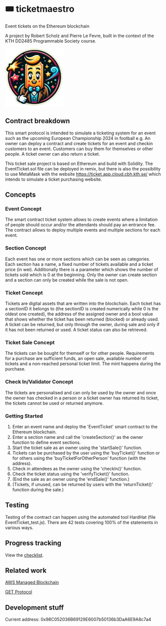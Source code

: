 # 🎟️ ticketmaestro
Event tickets on the Ethereum blockchain

A project by Robert Scholz and Pierre Le Fevre, built in the context of the KTH DD2485 Programmable Society course.

![logo](./app/public/android-chrome-192x192.png)

## Contract breakdown

This smart protocol is intended to simulate a ticketing system for an event such as the upcoming European Championship 2024 in football e.g. An owner can deploy a contract and create tickets for an event and checkin customers to an event. Customers can buy them for themselves or other people. A ticket owner can also return a ticket.

This ticket sale project is based on Ethereum and build with Solidity. The EventTicket.sol file can be deployed in remix, but there is also the possibility to use MetaMask with the website https://ticket.app.cloud.cbh.kth.se/ which intends to simulate a ticket purchasing website.

## Concepts

### Event Concept

The smart contract ticket system allows to create events where a limitation of people should occur and/or the attendants should pay an entrance fee. The contract allows to deploy multiple events and multiple sections for each event.

### Section Concept

Each event has one or more sections which can be seen as categories. Each section has a name, a fixed number of tickets available and a ticket price (in wei). Additionally there is a parameter which shows the number of tickets sold which is 0 at the beginning. Only the owner can create section and a section can only be created while the sale is not open. 

### Ticket Concept

Tickets are digital assets that are written into the blockchain. Each ticket has a sectionID it belongs to (the sectionID is created numerically while 0 is the oldest one created), the address of the assigned owner and a bool value that shows whether the ticket has been returned (blocked) or already used. A ticket can be returned, but only through the owner, during sale and only if it has not been returned or used. A ticket status can also be retrieved.

### Ticket Sale Concept

The tickets can be bought for themself or for other people. Requirements for a purchase are sufficient funds, an open sale, available number of tickets and a non-reached personal ticket limit. The mint happens during the purchase.

### Check In/Validator Concept

The tickets are personalised and can only be used by the owner and once the owner has checked in a person or a ticket owner has returned its ticket, the tickets cannot be used or returned anymore.

### Getting Started

1. Enter an event name and deploy the 'EventTicket' smart contract to the Ethereum blockchain.
2. Enter a section name and call the 'createSection()' as the owner function to define event sections.
3. Start the ticket sale as an owner using the 'startSale()' function.
4. Tickets can be purchased by the user using the 'buyTicket()' function or for others using the 'buyTicketForOtherPerson' function (with the address).
5. Check in attendees as the owner using the 'checkIn()' function.
6. Check the ticket status using the 'verifyTicket()' function.
7. (End the sale as an owner using the 'endSale()' function.)
8. (Tickets, if unused, can be returned by users with the 'returnTicket()' function during the sale.)

## Testing
Testing of the contract can happen using the automated tool HardHat (file EventTicket_test.js). There are 42 tests covering 100% of the statements in various ways.

## Progress tracking 
View the [checklist](grading-checklist.md).

## Related work
[AWS Managed Blockchain](https://aws.amazon.com/blogs/database/blockchain-and-the-future-of-event-ticketing/)

[GET Protocol](https://www.get-protocol.io/)


## Development stuff
Current address: 0x98C052036B69129E6007b50136b3DaA6E9A8c7a4
